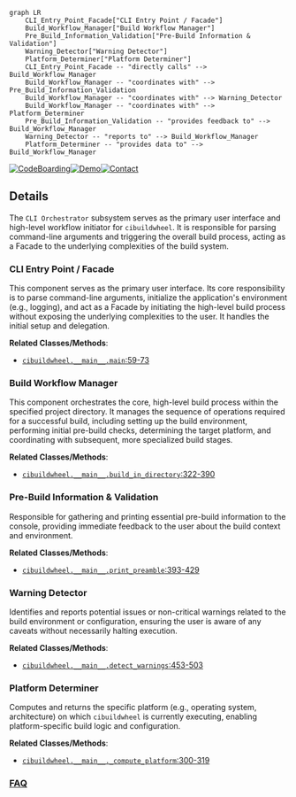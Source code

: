 ```mermaid
graph LR
    CLI_Entry_Point_Facade["CLI Entry Point / Facade"]
    Build_Workflow_Manager["Build Workflow Manager"]
    Pre_Build_Information_Validation["Pre-Build Information & Validation"]
    Warning_Detector["Warning Detector"]
    Platform_Determiner["Platform Determiner"]
    CLI_Entry_Point_Facade -- "directly calls" --> Build_Workflow_Manager
    Build_Workflow_Manager -- "coordinates with" --> Pre_Build_Information_Validation
    Build_Workflow_Manager -- "coordinates with" --> Warning_Detector
    Build_Workflow_Manager -- "coordinates with" --> Platform_Determiner
    Pre_Build_Information_Validation -- "provides feedback to" --> Build_Workflow_Manager
    Warning_Detector -- "reports to" --> Build_Workflow_Manager
    Platform_Determiner -- "provides data to" --> Build_Workflow_Manager
```

[![CodeBoarding](https://img.shields.io/badge/Generated%20by-CodeBoarding-9cf?style=flat-square)](https://github.com/CodeBoarding/GeneratedOnBoardings)[![Demo](https://img.shields.io/badge/Try%20our-Demo-blue?style=flat-square)](https://www.codeboarding.org/demo)[![Contact](https://img.shields.io/badge/Contact%20us%20-%20contact@codeboarding.org-lightgrey?style=flat-square)](mailto:contact@codeboarding.org)

## Details

The `CLI Orchestrator` subsystem serves as the primary user interface and high-level workflow initiator for `cibuildwheel`. It is responsible for parsing command-line arguments and triggering the overall build process, acting as a Facade to the underlying complexities of the build system.

### CLI Entry Point / Facade
This component serves as the primary user interface. Its core responsibility is to parse command-line arguments, initialize the application's environment (e.g., logging), and act as a Facade by initiating the high-level build process without exposing the underlying complexities to the user. It handles the initial setup and delegation.


**Related Classes/Methods**:

- <a href="https://github.com/pypa/cibuildwheel/blob/main/cibuildwheel/__main__.py#L59-L73" target="_blank" rel="noopener noreferrer">`cibuildwheel.__main__.main`:59-73</a>


### Build Workflow Manager
This component orchestrates the core, high-level build process within the specified project directory. It manages the sequence of operations required for a successful build, including setting up the build environment, performing initial pre-build checks, determining the target platform, and coordinating with subsequent, more specialized build stages.


**Related Classes/Methods**:

- <a href="https://github.com/pypa/cibuildwheel/blob/main/cibuildwheel/__main__.py#L322-L390" target="_blank" rel="noopener noreferrer">`cibuildwheel.__main__.build_in_directory`:322-390</a>


### Pre-Build Information & Validation
Responsible for gathering and printing essential pre-build information to the console, providing immediate feedback to the user about the build context and environment.


**Related Classes/Methods**:

- <a href="https://github.com/pypa/cibuildwheel/blob/main/cibuildwheel/__main__.py#L393-L429" target="_blank" rel="noopener noreferrer">`cibuildwheel.__main__.print_preamble`:393-429</a>


### Warning Detector
Identifies and reports potential issues or non-critical warnings related to the build environment or configuration, ensuring the user is aware of any caveats without necessarily halting execution.


**Related Classes/Methods**:

- <a href="https://github.com/pypa/cibuildwheel/blob/main/cibuildwheel/__main__.py#L453-L503" target="_blank" rel="noopener noreferrer">`cibuildwheel.__main__.detect_warnings`:453-503</a>


### Platform Determiner
Computes and returns the specific platform (e.g., operating system, architecture) on which `cibuildwheel` is currently executing, enabling platform-specific build logic and configuration.


**Related Classes/Methods**:

- <a href="https://github.com/pypa/cibuildwheel/blob/main/cibuildwheel/__main__.py#L300-L319" target="_blank" rel="noopener noreferrer">`cibuildwheel.__main__._compute_platform`:300-319</a>




### [FAQ](https://github.com/CodeBoarding/GeneratedOnBoardings/tree/main?tab=readme-ov-file#faq)